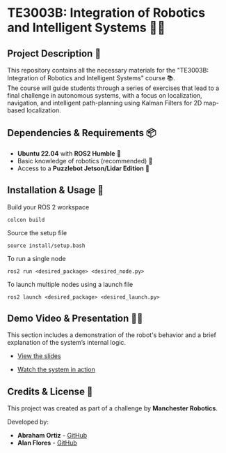 # TE3003B: Integration of Robotics and Intelligent Systems 🤖🌐

## Project Description 📌 

This repository contains all the necessary materials for the "TE3003B: Integration of Robotics and Intelligent Systems" course 📚.  
The course will guide students through a series of exercises that lead to a final challenge in autonomous systems, with a focus on localization, navigation, and intelligent path-planning using Kalman Filters for 2D map-based localization.

## Dependencies & Requirements 📦 
- **Ubuntu 22.04** with **ROS2 Humble** 🐧
- Basic knowledge of robotics (recommended) 🤖
- Access to a **Puzzlebot Jetson/Lidar Edition** 🚗


## Installation & Usage 🚀

Build your ROS 2 workspace
```
colcon build
```
Source the setup file
```
source install/setup.bash
```

To run a single node
```
ros2 run <desired_package> <desired_node.py>
```
To launch multiple nodes using a launch file
```
ros2 launch <desired_package> <desired_launch.py>
```

## Demo Video & Presentation 🎥🧠

This section includes a demonstration of the robot's behavior and a brief explanation of the system’s internal logic.
  
- [View the slides](https://www.canva.com/design/DAGpJeb9LPc/OB18H8y1_iGPbxbvVS0cjQ/edit?utm_content=DAGpJeb9LPc&utm_campaign=designshare&utm_medium=link2&utm_source=sharebutton)

- [Watch the system in action](https://youtu.be/RbW9n8S3kpg)

## Credits & License 👥 
This project was created as part of a challenge by **Manchester Robotics**.  

Developed by:  
- **Abraham Ortiz** - [GitHub](https://github.com/abrahamortiz) 
- **Alan Flores** - [GitHub](https://github.com/AIF31)
